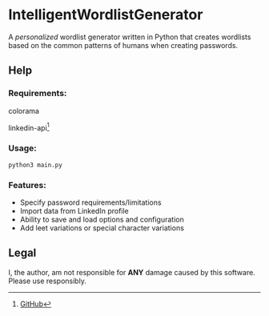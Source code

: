 # IntelligentWordlistGenerator
A *personalized* wordlist generator written in Python that creates wordlists based on the common patterns of humans when creating passwords. 


## Help

### Requirements:

colorama

linkedin-api[^1]

[^1]: [GitHub](https://github.com/tomquirk/linkedin-api)

### Usage:

`python3 main.py`

### Features:

* Specify password requirements/limitations
* Import data from LinkedIn profile
* Ability to save and load options and configuration
* Add leet variations or special character variations


## Legal

I, the author, am not responsible for **ANY** damage caused by this software. Please use responsibly.
